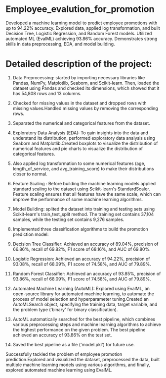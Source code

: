 # Employee_evalution_for_promotion

Developed a machine learning model to predict employee promotions with up to 94.22% accuracy. Explored data, applied log transformation, and built Decision Tree, Logistic Regression, and Random Forest models. Utilized automated ML (EvalML) achieving 93.86% accuracy. Demonstrates strong skills in data preprocessing, EDA, and model building.

# Detailed description of the project:

1. Data Preprocessing: started by importing necessary libraries like Pandas, NumPy, Matplotlib, Seaborn, and Scikit-learn. Then, loaded the dataset using Pandas and checked its dimensions, which showed that it has 54,808 rows and 13 columns.

2. Checked for missing values in the dataset and dropped rows with missing values.Handled missing values by removing the corresponding rows.

3. Separated the numerical and categorical features from the dataset.

4. Exploratory Data Analysis (EDA): To gain insights into the data and understand its distribution, performed exploratory data analysis using Seaborn and Matplotlib.Created boxplots to visualize the distribution of numerical features and pie charts to visualize the distribution of categorical features.

5. Also applied log transformation to some numerical features (age, length_of_service, and avg_training_score) to make their distributions closer to normal.

6. Feature Scaling : Before building the machine learning models applied standard scaling to the dataset using Scikit-learn's StandardScaler. Feature scaling ensures that all features have the same scale, which can improve the performance of some machine learning algorithms.

7. Model Building: splited the dataset into training and testing sets using Scikit-learn's train_test_split method. The training set contains 37,104 samples, while the testing set contains 9,276 samples.

8. Implemented three classification algorithms to build the promotion prediction model:

9. Decision Tree Classifier: Achieved an accuracy of 89.04%, precision of 66.86%, recall of 69.82%, F1 score of 68.16%, and AUC of 69.80%.

10. Logistic Regression: Achieved an accuracy of 94.22%, precision of 93.08%, recall of 68.09%, F1 score of 74.58%, and AUC of 79.89%.

11. Random Forest Classifier: Achieved an accuracy of 93.85%, precision of 93.86%, recall of 68.09%, F1 score of 74.58%, and AUC of 79.89%.

12. Automated Machine Learning (AutoML):
Explored using EvalML, an open-source library for automated machine learning, to automate the process of model selection and hyperparameter tuning.Created an AutoMLSearch object, specifying the training data, target variable, and the problem type ('binary' for binary classification).

13. AutoML automatically searched for the best pipeline, which combines various preprocessing steps and machine learning algorithms to achieve the highest performance on the given problem. The best pipeline achieved an accuracy of 93.86% on the test set.

14. Saved the best pipeline as a file ('model.pkl') for future use.

Successfully tackled the problem of employee promotion prediction.Explored and visualized the dataset, preprocessed the data, built multiple machine learning models using various algorithms, and finally, explored automated machine learning using EvalML.
